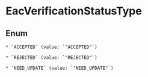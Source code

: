 
# EacVerificationStatusType

## Enum


    * `ACCEPTED` (value: `"ACCEPTED"`)

    * `REJECTED` (value: `"REJECTED"`)

    * `NEED_UPDATE` (value: `"NEED_UPDATE"`)



